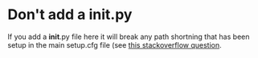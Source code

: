 # Don't add a __init__.py

If you add a __init__.py file here it will break any path shortning that has been setup in the
main setup.cfg file (see [this stackoverflow question](https://stackoverflow.com/questions/63464555/create-name-space-package-that-contains-standalone-installable-sub-packages/63465830#63465830).